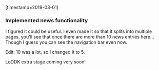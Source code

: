 [timestamp=2019-03-01]
### Implemented news functionality
I figured it could be useful. I even made it so that it splits into multiple pages, you'll see that once there are more than 10 news entries here\.\.\. Though I guess you can see the navigation bar even now.  

Edit: 10 was a lot, so I changed it to 5.
  
LoDDK extra stage coming very soon!